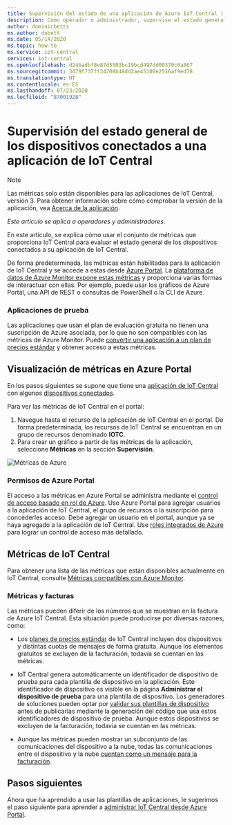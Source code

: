 ```yaml
---
title: Supervisión del estado de una aplicación de Azure IoT Central | Microsoft Docs
description: Como operador o administrador, supervise el estado general de los dispositivos conectados a su aplicación de IoT Central.
author: dominicbetts
ms.author: dobett
ms.date: 05/14/2020
ms.topic: how-to
ms.service: iot-central
services: iot-central
ms.openlocfilehash: d246adbf8e87d5503bc19bcd497dd00370c0a867
ms.sourcegitcommit: 3d79f737ff34708b48dd2ae45100e2516af9ed78
ms.translationtype: HT
ms.contentlocale: es-ES
ms.lasthandoff: 07/23/2020
ms.locfileid: "87001928"
---
```

# <a name="monitor-the-overall-health-of-the-devices-connected-to-an-iot-central-application"></a>Supervisión del estado general de los dispositivos conectados a una aplicación de IoT Central

> [!NOTE]
> Las métricas solo están disponibles para las aplicaciones de IoT Central, versión 3. Para obtener información sobre cómo comprobar la versión de la aplicación, vea [Acerca de la aplicación](./howto-get-app-info.md).

*Este artículo se aplica a operadores y administradores.*

En este artículo, se explica cómo usar el conjunto de métricas que proporciona IoT Central para evaluar el estado general de los dispositivos conectados a su aplicación de IoT Central.

De forma predeterminada, las métricas están habilitadas para la aplicación de IoT Central y se accede a estas desde [Azure Portal](https://portal.azure.com/). La [plataforma de datos de Azure Monitor expone estas métricas](../../azure-monitor/platform/data-platform-metrics.md) y proporciona varias formas de interactuar con ellas. Por ejemplo, puede usar los gráficos de Azure Portal, una API de REST o consultas de PowerShell o la CLI de Azure.

### <a name="trial-applications"></a>Aplicaciones de prueba

Las aplicaciones que usan el plan de evaluación gratuita no tienen una suscripción de Azure asociada, por lo que no son compatibles con las métricas de Azure Monitor. Puede [convertir una aplicación a un plan de precios estándar](./howto-view-bill.md#move-from-free-to-standard-pricing-plan) y obtener acceso a estas métricas.

## <a name="view-metrics-in-the-azure-portal"></a>Visualización de métricas en Azure Portal

En los pasos siguientes se supone que tiene una [aplicación de IoT Central](./quick-deploy-iot-central.md) con algunos [dispositivos conectados](./tutorial-connect-device-nodejs.md).

Para ver las métricas de IoT Central en el portal:

1. Navegue hasta el recurso de la aplicación de IoT Central en el portal. De forma predeterminada, los recursos de IoT Central se encuentran en un grupo de recursos denominado **IOTC**.
1. Para crear un gráfico a partir de las métricas de la aplicación, seleccione **Métricas** en la sección **Supervisión**.

![Métricas de Azure](media/howto-monitor-application-health/metrics.png)

### <a name="azure-portal-permissions"></a>Permisos de Azure Portal

El acceso a las métricas en Azure Portal se administra mediante el [control de acceso basado en rol de Azure](../../role-based-access-control/overview.md). Use Azure Portal para agregar usuarios a la aplicación de IoT Central, el grupo de recursos o la suscripción para concederles acceso. Debe agregar un usuario en el portal, aunque ya se haya agregado a la aplicación de IoT Central. Use [roles integrados de Azure](../../role-based-access-control/built-in-roles.md) para lograr un control de acceso más detallado.

## <a name="iot-central-metrics"></a>Métricas de IoT Central

Para obtener una lista de las métricas que están disponibles actualmente en IoT Central, consulte [Métricas compatibles con Azure Monitor](https://docs.microsoft.com/azure/azure-monitor/platform/metrics-supported#microsoftiotcentraliotapps).

### <a name="metrics-and-invoices"></a>Métricas y facturas

Las métricas pueden diferir de los números que se muestran en la factura de Azure IoT Central. Esta situación puede producirse por diversas razones, como:

- Los [planes de precios estándar](https://azure.microsoft.com/pricing/details/iot-central/) de IoT Central incluyen dos dispositivos y distintas cuotas de mensajes de forma gratuita. Aunque los elementos gratuitos se excluyen de la facturación, todavía se cuentan en las métricas.

- IoT Central genera automáticamente un identificador de dispositivo de prueba para cada plantilla de dispositivo en la aplicación. Este identificador de dispositivo es visible en la página **Administrar el dispositivo de prueba** para una plantilla de dispositivo. Los generadores de soluciones pueden optar por [validar sus plantillas de dispositivo](./overview-iot-central.md#create-device-templates) antes de publicarlas mediante la generación del código que usa estos identificadores de dispositivo de prueba. Aunque estos dispositivos se excluyen de la facturación, todavía se cuentan en las métricas.

- Aunque las métricas pueden mostrar un subconjunto de las comunicaciones del dispositivo a la nube, todas las comunicaciones entre el dispositivo y la nube [cuentan como un mensaje para la facturación](https://azure.microsoft.com/pricing/details/iot-central/).

## <a name="next-steps"></a>Pasos siguientes

Ahora que ha aprendido a usar las plantillas de aplicaciones, le sugerimos el paso siguiente para aprender a [administrar IoT Central desde Azure Portal](howto-manage-iot-central-from-portal.md).
